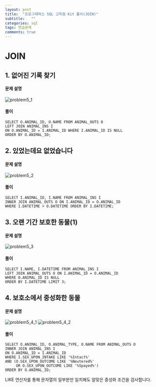 ```yaml
---
layout: post
title:  "프로그래머스 SQL 고득점 Kit 풀이(JOIN)"
subtitle:   ""
categories: sql
tags: 연습문제
comments: true
---
```


# JOIN

## 1. 없어진 기록 찾기
#### 문제 설명
![problem5_1](../../../../assets/img/sql/problem5_1.PNG)
#### 풀이
```
SELECT O.ANIMAL_ID, O.NAME FROM ANIMAL_OUTS O 
LEFT JOIN ANIMAL_INS I
ON O.ANIMAL_ID = I.ANIMAL_ID WHERE I.ANIMAL_ID IS NULL
ORDER BY O.ANIMAL_ID;
```


## 2. 있었는데요 없었습니다
#### 문제 설명
![problem5_2](../../../../assets/img/sql/problem5_2.PNG)
#### 풀이
```
SELECT I.ANIMAL_ID, I.NAME FROM ANIMAL_INS I 
INNER JOIN ANIMAL_OUTS O ON I.ANIMAL_ID = O.ANIMAL_ID
WHERE I.DATETIME > O.DATETIME ORDER BY I.DATETIME;
```  


## 3. 오랜 기간 보호한 동물(1)
#### 문제 설명
![problem5_3](../../../../assets/img/sql/problem5_3.PNG)
#### 풀이
```
SELECT I.NAME, I.DATETIME FROM ANIMAL_INS I
LEFT JOIN ANIMAL_OUTS O ON I.ANIMAL_ID = O.ANIMAL_ID
WHERE O.ANIMAL_ID IS NULL
ORDER BY I.DATETIME LIMIT 3; 
```

## 4. 보호소에서 중성화한 동물
#### 문제 설명
![problem5_4_1](../../../../assets/img/sql/problem5_4_1.PNG)
![problem5_4_2](../../../../assets/img/sql/problem5_4_2.PNG)
#### 풀이
```
SELECT O.ANIMAL_ID, O.ANIMAL_TYPE, O.NAME FROM ANIMAL_OUTS O
INNER JOIN ANIMAL_INS I
ON O.ANIMAL_ID = I.ANIMAL_ID
WHERE I.SEX_UPON_INTAKE LIKE '%Intact%' 
AND (O.SEX_UPON_OUTCOME LIKE '%Neutered%' 
     OR O.SEX_UPON_OUTCOME LIKE '%Spayed%')
ORDER BY O.ANIMAL_ID;
```
LIKE 연산자를 통해 문자열의 일부분만 일치해도 알맞은 중성화 조건을 검사합니다.






